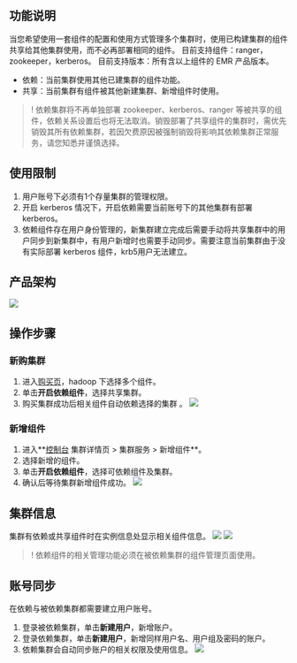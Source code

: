 ## 功能说明
当您希望使用一套组件的配置和使用方式管理多个集群时，使用已构建集群的组件共享给其他集群使用，而不必再部署相同的组件。
目前支持组件：ranger，zookeeper，kerberos。
目前支持版本：所有含以上组件的 EMR 产品版本。
- 依赖：当前集群使用其他已建集群的组件功能。
- 共享：当前集群有组件被其他新建集群、新增组件时使用。

>! 依赖集群将不再单独部署 zookeeper、kerberos、ranger 等被共享的组件，依赖关系设置后也将无法取消。销毁部署了共享组件的集群时，需优先销毁其所有依赖集群，若因欠费原因被强制销毁将影响其依赖集群正常服务，请您知悉并谨慎选择。

## 使用限制
1. 用户账号下必须有1个存量集群的管理权限。
2. 开启 kerberos 情况下，开启依赖需要当前账号下的其他集群有部署 kerberos。
3. 依赖组件存在用户身份管理的，新集群建立完成后需要手动将共享集群中的用户同步到新集群中，有用户新增时也需要手动同步。需要注意当前集群由于没有实际部署 kerberos 组件，krb5用户无法建立。

## 产品架构
![](https://qcloudimg.tencent-cloud.cn/raw/ac69dc82c9e7da8ab4306669076f11d3.png)

## 操作步骤
### 新购集群
1. 进入[购买页](https://buy.cloud.tencent.com/emr)，hadoop 下选择多个组件。
2. 单击**开启依赖组件**，选择共享集群。
3. 购买集群成功后相关组件自动依赖选择的集群 。
![](https://qcloudimg.tencent-cloud.cn/raw/4af4a66e90449867a9e4f3cd58b25eca.png)

### 新增组件
1. 进入**[控制台](https://console.cloud.tencent.com/emr) 集群详情页 > 集群服务 > 新增组件**。
2. 选择新增的组件。
3. 单击**开启依赖组件**，选择可依赖组件及集群。
4. 确认后等待集群新增组件成功。
![](https://qcloudimg.tencent-cloud.cn/raw/39231f20b4653f90de5c45838de2c52b.png)

## 集群信息
集群有依赖或共享组件时在实例信息处显示相关组件信息。
![](https://qcloudimg.tencent-cloud.cn/raw/90a1433463db7f1e3cadae6ffe931f17.png)
![](https://qcloudimg.tencent-cloud.cn/raw/b0fb600c225573366dee63391643fa2c.png)

>! 依赖组件的相关管理功能必须在被依赖集群的组件管理页面使用。

## 账号同步
在依赖与被依赖集群都需要建立用户账号。
1. 登录被依赖集群，单击**新建用户**，新增账户。
2. 登录依赖集群，单击**新建用户**，新增同样用户名、用户组及密码的账户。
3. 依赖集群会自动同步账户的相关权限及使用信息。
![](https://qcloudimg.tencent-cloud.cn/raw/f7f91df77bacaf897dcb51b5b658e960.png)
